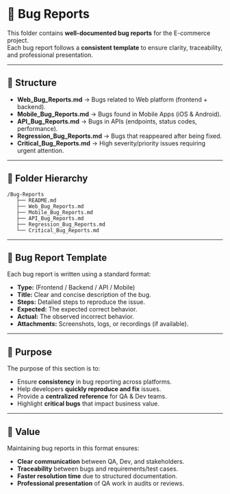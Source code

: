 # 🐞 Bug Reports

This folder contains **well-documented bug reports** for the E-commerce project.  
Each bug report follows a **consistent template** to ensure clarity, traceability, and professional presentation.

---

## 📂 Structure
- **Web_Bug_Reports.md** → Bugs related to Web platform (frontend + backend).  
- **Mobile_Bug_Reports.md** → Bugs found in Mobile Apps (iOS & Android).  
- **API_Bug_Reports.md** → Bugs in APIs (endpoints, status codes, performance).  
- **Regression_Bug_Reports.md** → Bugs that reappeared after being fixed.  
- **Critical_Bug_Reports.md** → High severity/priority issues requiring urgent attention.  

---

## 📁 Folder Hierarchy
```plaintext
/Bug-Reports
   ├── README.md
   ├── Web_Bug_Reports.md
   ├── Mobile_Bug_Reports.md
   ├── API_Bug_Reports.md
   ├── Regression_Bug_Reports.md
   └── Critical_Bug_Reports.md
``` 
---

## 📝 Bug Report Template
Each bug report is written using a standard format:

- **Type:** (Frontend / Backend / API / Mobile)  
- **Title:** Clear and concise description of the bug.  
- **Steps:** Detailed steps to reproduce the issue.  
- **Expected:** The expected correct behavior.  
- **Actual:** The observed incorrect behavior.  
- **Attachments:** Screenshots, logs, or recordings (if available).  

---

## 🎯 Purpose
The purpose of this section is to:  
- Ensure **consistency** in bug reporting across platforms.  
- Help developers **quickly reproduce and fix** issues.  
- Provide a **centralized reference** for QA & Dev teams.  
- Highlight **critical bugs** that impact business value.  

---

## 📌 Value
Maintaining bug reports in this format ensures:  
- **Clear communication** between QA, Dev, and stakeholders.  
- **Traceability** between bugs and requirements/test cases.  
- **Faster resolution time** due to structured documentation.  
- **Professional presentation** of QA work in audits or reviews.
